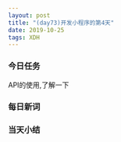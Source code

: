 ```yaml
---  
layout: post  
title: "(day73)开发小程序的第4天" 
date: 2019-10-25
tags: XDH    
---  
```


### 今日任务
API的使用,了解一下
### 每日新词

### 当天小结
